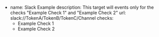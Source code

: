   - name: Slack Example
    description: This target will events only for the checks "Example Check 1" and "Example Check 2"
    url: slack://TokenA/TokenB/TokenC/Channel
    checks:
      - Example Check 1
      - Example Check 2
